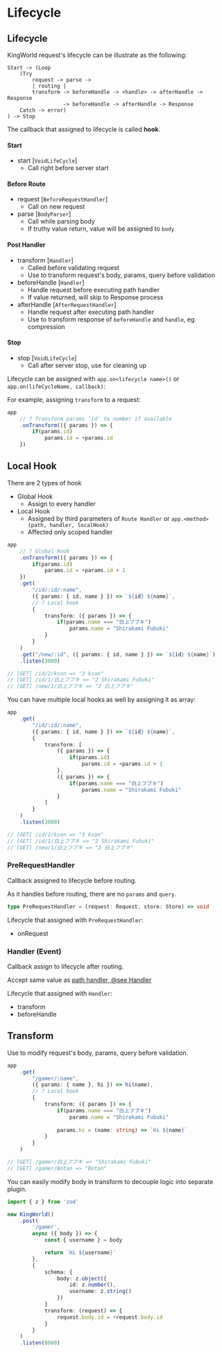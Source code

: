 # Lifecycle
## Lifecycle
KingWorld request's lifecycle can be illustrate as the following:
```
Start -> (Loop
    (Try
        request -> parse ->
        | routing |
        transform -> beforeHandle -> <handle> -> afterHandle -> Response
                  -> beforeHandle -> afterHandle -> Response
    Catch -> error)
) -> Stop
```

The callback that assigned to lifecycle is called **hook**.

#### Start
- start [`VoidLifeCycle`]
    - Call right before server start

#### Before Route
- request [`BeforeRequestHandler`]
    - Call on new request
- parse [`BodyParser`]
    - Call while parsing body
    - If truthy value return, value will be assigned to `body`

#### Post Handler
- transform [`Handler`]
    - Called before validating request
    - Use to transform request's body, params, query before validation
- beforeHandle [`Handler`]
    - Handle request before executing path handler
    - If value returned, will skip to Response process
- afterHandle [`AfterRequestHandler`]
    - Handle request after executing path handler
    - Use to transform response of `beforeHandle` and `handle`, eg. compression

#### Stop
- stop [`VoidLifeCycle`]
    - Call after server stop, use for cleaning up

Lifecycle can be assigned with `app.on<lifecycle name>()` or `app.on(lifeCycleName, callback)`:

For example, assigning `transform` to a request:
```typescript
app
    // ? Transform params 'id' to number if available
    .onTransform(({ params }) => {
        if(params.id)
            params.id = +params.id
    })
```

## Local Hook
There are 2 types of hook
- Global Hook
    - Assign to every handler
- Local Hook
    - Assigned by third parameters of `Route Handler` or `app.<method>(path, handler, localHook)`
    - Affected only scoped handler

```typescript
app
    // ? Global Hook
    .onTransform(({ params }) => {
        if(params.id)
            params.id = +params.id + 1
    })
    .get(
        "/id/:id/:name", 
        ({ params: { id, name } }) => `${id} ${name}`,
        // ? Local hook
        {
            transform: ({ params }) => {
                if(params.name === "白上フブキ")
                    params.name = "Shirakami Fubuki"
            }
        }
    )
    .get("/new/:id", ({ params: { id, name } }) => `${id} ${name}`)
    .listen(3000)

// [GET] /id/2/kson => "3 kson"
// [GET] /id/1/白上フブキ => "2 Shirakami Fubuki"
// [GET] /new/1/白上フブキ => "2 白上フブキ"
```

You can have multiple local hooks as well by assigning it as array:
```typescript
app
    .get(
        "/id/:id/:name", 
        ({ params: { id, name } }) => `${id} ${name}`,
        {
            transform: [
                ({ params }) => {
                    if(params.id)
                        params.id = +params.id + 1
                },
                ({ params }) => {
                    if(params.name === "白上フブキ")
                        params.name = "Shirakami Fubuki"
                }
            ]
        }
    )
    .listen(3000)

// [GET] /id/2/kson => "3 kson"
// [GET] /id/1/白上フブキ => "2 Shirakami Fubuki"
// [GET] /new/1/白上フブキ => "2 白上フブキ"
```

### PreRequestHandler
Callback assigned to lifecycle before routing.

As it handles before routing, there are no `params` and `query`.

```typescript
type PreRequestHandler = (request: Request, store: Store) => void
```

Lifecycle that assigned with `PreRequestHandler`:
- onRequest

### Handler (Event)
Callback assign to lifecycle after routing.

Accept same value as [path handler, @see Handler](/handler.html#handler-request)

Lifecycle that assigned with `Handler`:
- transform
- beforeHandle

## Transform
Use to modify request's body, params, query before validation.

```typescript
app
    .get(
        "/gamer/:name", 
        ({ params: { name }, hi }) => hi(name),
        // ? Local hook
        {
            transform: ({ params }) => {
                if(params.name === "白上フブキ")
                    params.name = "Shirakami Fubuki"
                    
                params.hi = (name: string) => `Hi ${name}`
            }
        }
    )

// [GET] /gamer/白上フブキ => "Shirakami Fubuki"
// [GET] /gamer/Botan => "Botan"
```

You can easily modify body in transform to decouple logic into separate plugin.
```typescript
import { z } from 'zod'

new KingWorld()
	.post(
		'/gamer',
		async ({ body }) => {
			const { username } = body

			return `Hi ${username}`
		},
		{
            schema: {
                body: z.object({
                    id: z.number(),
                    username: z.string()
                })
            }
			transform: (request) => {
				request.body.id = +request.body.id
			}
		}
	)
	.listen(8080)
```